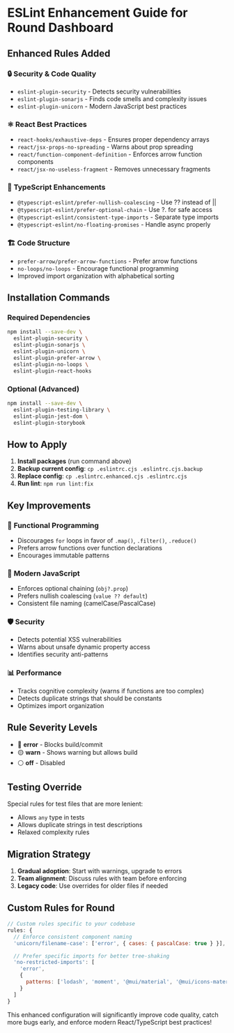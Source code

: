 # ESLint Enhancement Guide for Round Dashboard

## Enhanced Rules Added

### 🔒 **Security & Code Quality**

- `eslint-plugin-security` - Detects security vulnerabilities
- `eslint-plugin-sonarjs` - Finds code smells and complexity issues
- `eslint-plugin-unicorn` - Modern JavaScript best practices

### ⚛️ **React Best Practices**

- `react-hooks/exhaustive-deps` - Ensures proper dependency arrays
- `react/jsx-props-no-spreading` - Warns about prop spreading
- `react/function-component-definition` - Enforces arrow function components
- `react/jsx-no-useless-fragment` - Removes unnecessary fragments

### 📝 **TypeScript Enhancements**

- `@typescript-eslint/prefer-nullish-coalescing` - Use ?? instead of ||
- `@typescript-eslint/prefer-optional-chain` - Use ?. for safe access
- `@typescript-eslint/consistent-type-imports` - Separate type imports
- `@typescript-eslint/no-floating-promises` - Handle async properly

### 🏗️ **Code Structure**

- `prefer-arrow/prefer-arrow-functions` - Prefer arrow functions
- `no-loops/no-loops` - Encourage functional programming
- Improved import organization with alphabetical sorting

## Installation Commands

### Required Dependencies

```bash
npm install --save-dev \
  eslint-plugin-security \
  eslint-plugin-sonarjs \
  eslint-plugin-unicorn \
  eslint-plugin-prefer-arrow \
  eslint-plugin-no-loops \
  eslint-plugin-react-hooks
```

### Optional (Advanced)

```bash
npm install --save-dev \
  eslint-plugin-testing-library \
  eslint-plugin-jest-dom \
  eslint-plugin-storybook
```

## How to Apply

1. **Install packages** (run command above)
2. **Backup current config**: `cp .eslintrc.cjs .eslintrc.cjs.backup`
3. **Replace config**: `cp .eslintrc.enhanced.cjs .eslintrc.cjs`
4. **Run lint**: `npm run lint:fix`

## Key Improvements

### 🎯 **Functional Programming**

- Discourages `for` loops in favor of `.map()`, `.filter()`, `.reduce()`
- Prefers arrow functions over function declarations
- Encourages immutable patterns

### 🔧 **Modern JavaScript**

- Enforces optional chaining (`obj?.prop`)
- Prefers nullish coalescing (`value ?? default`)
- Consistent file naming (camelCase/PascalCase)

### 🛡️ **Security**

- Detects potential XSS vulnerabilities
- Warns about unsafe dynamic property access
- Identifies security anti-patterns

### 📊 **Performance**

- Tracks cognitive complexity (warns if functions are too complex)
- Detects duplicate strings that should be constants
- Optimizes import organization

## Rule Severity Levels

- 🔴 **error** - Blocks build/commit
- 🟡 **warn** - Shows warning but allows build
- ⚪ **off** - Disabled

## Testing Override

Special rules for test files that are more lenient:

- Allows `any` type in tests
- Allows duplicate strings in test descriptions
- Relaxed complexity rules

## Migration Strategy

1. **Gradual adoption**: Start with warnings, upgrade to errors
2. **Team alignment**: Discuss rules with team before enforcing
3. **Legacy code**: Use overrides for older files if needed

## Custom Rules for Round

```javascript
// Custom rules specific to your codebase
rules: {
  // Enforce consistent component naming
  'unicorn/filename-case': ['error', { cases: { pascalCase: true } }],

  // Prefer specific imports for better tree-shaking
  'no-restricted-imports': [
    'error',
    {
      patterns: ['lodash', 'moment', '@mui/material', '@mui/icons-material']
    }
  ]
}
```

This enhanced configuration will significantly improve code quality, catch more bugs early, and enforce modern React/TypeScript best practices!
